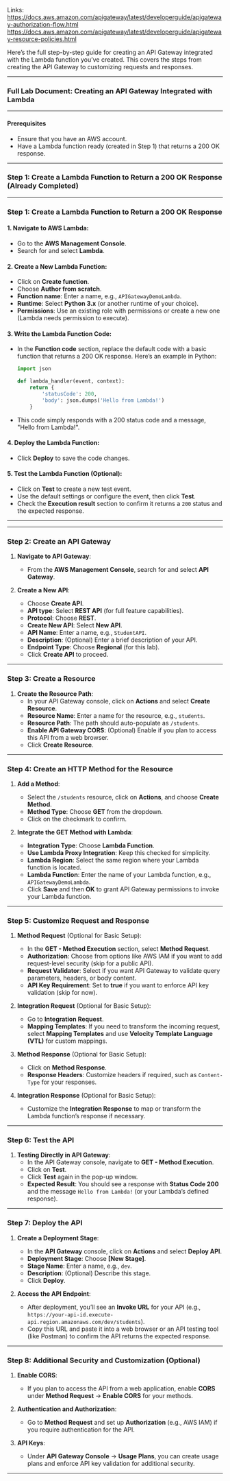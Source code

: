 Links: https://docs.aws.amazon.com/apigateway/latest/developerguide/apigateway-authorization-flow.html
https://docs.aws.amazon.com/apigateway/latest/developerguide/apigateway-resource-policies.html


Here’s the full step-by-step guide for creating an API Gateway integrated with the Lambda function you’ve created. This covers the steps from creating the API Gateway to customizing requests and responses.

---

### Full Lab Document: Creating an API Gateway Integrated with Lambda

---

#### Prerequisites
- Ensure that you have an AWS account.
- Have a Lambda function ready (created in Step 1) that returns a 200 OK response.

---

### Step 1: Create a Lambda Function to Return a 200 OK Response (Already Completed)

---

### Step 1: Create a Lambda Function to Return a 200 OK Response

#### 1. **Navigate to AWS Lambda**:
   - Go to the **AWS Management Console**.
   - Search for and select **Lambda**.

#### 2. **Create a New Lambda Function**:
   - Click on **Create function**.
   - Choose **Author from scratch**.
   - **Function name**: Enter a name, e.g., `APIGatewayDemoLambda`.
   - **Runtime**: Select **Python 3.x** (or another runtime of your choice).
   - **Permissions**: Use an existing role with permissions or create a new one (Lambda needs permission to execute).

#### 3. **Write the Lambda Function Code**:
   - In the **Function code** section, replace the default code with a basic function that returns a 200 OK response. Here’s an example in Python:

     ```python
     import json

     def lambda_handler(event, context):
         return {
             'statusCode': 200,
             'body': json.dumps('Hello from Lambda!')
         }
     ```

   - This code simply responds with a 200 status code and a message, "Hello from Lambda!".

#### 4. **Deploy the Lambda Function**:
   - Click **Deploy** to save the code changes.

#### 5. **Test the Lambda Function** (Optional):
   - Click on **Test** to create a new test event.
   - Use the default settings or configure the event, then click **Test**.
   - Check the **Execution result** section to confirm it returns a `200` status and the expected response.

---



---

### Step 2: Create an API Gateway

1. **Navigate to API Gateway**:
   - From the **AWS Management Console**, search for and select **API Gateway**.

2. **Create a New API**:
   - Choose **Create API**.
   - **API type**: Select **REST API** (for full feature capabilities).
   - **Protocol**: Choose **REST**.
   - **Create New API**: Select **New API**.
   - **API Name**: Enter a name, e.g., `StudentAPI`.
   - **Description**: (Optional) Enter a brief description of your API.
   - **Endpoint Type**: Choose **Regional** (for this lab).
   - Click **Create API** to proceed.

---

### Step 3: Create a Resource

1. **Create the Resource Path**:
   - In your API Gateway console, click on **Actions** and select **Create Resource**.
   - **Resource Name**: Enter a name for the resource, e.g., `students`.
   - **Resource Path**: The path should auto-populate as `/students`.
   - **Enable API Gateway CORS**: (Optional) Enable if you plan to access this API from a web browser.
   - Click **Create Resource**.

---

### Step 4: Create an HTTP Method for the Resource

1. **Add a Method**:
   - Select the `/students` resource, click on **Actions**, and choose **Create Method**.
   - **Method Type**: Choose **GET** from the dropdown.
   - Click on the checkmark to confirm.

2. **Integrate the GET Method with Lambda**:
   - **Integration Type**: Choose **Lambda Function**.
   - **Use Lambda Proxy Integration**: Keep this checked for simplicity.
   - **Lambda Region**: Select the same region where your Lambda function is located.
   - **Lambda Function**: Enter the name of your Lambda function, e.g., `APIGatewayDemoLambda`.
   - Click **Save** and then **OK** to grant API Gateway permissions to invoke your Lambda function.

---

### Step 5: Customize Request and Response

1. **Method Request** (Optional for Basic Setup):
   - In the **GET - Method Execution** section, select **Method Request**.
   - **Authorization**: Choose from options like AWS IAM if you want to add request-level security (skip for a public API).
   - **Request Validator**: Select if you want API Gateway to validate query parameters, headers, or body content.
   - **API Key Requirement**: Set to **true** if you want to enforce API key validation (skip for now).

2. **Integration Request** (Optional for Basic Setup):
   - Go to **Integration Request**.
   - **Mapping Templates**: If you need to transform the incoming request, select **Mapping Templates** and use **Velocity Template Language (VTL)** for custom mappings.

3. **Method Response** (Optional for Basic Setup):
   - Click on **Method Response**.
   - **Response Headers**: Customize headers if required, such as `Content-Type` for your responses.

4. **Integration Response** (Optional for Basic Setup):
   - Customize the **Integration Response** to map or transform the Lambda function’s response if necessary.

---

### Step 6: Test the API

1. **Testing Directly in API Gateway**:
   - In the API Gateway console, navigate to **GET - Method Execution**.
   - Click on **Test**.
   - Click **Test** again in the pop-up window.
   - **Expected Result**: You should see a response with **Status Code 200** and the message `Hello from Lambda!` (or your Lambda’s defined response).

---

### Step 7: Deploy the API

1. **Create a Deployment Stage**:
   - In the **API Gateway** console, click on **Actions** and select **Deploy API**.
   - **Deployment Stage**: Choose **[New Stage]**.
   - **Stage Name**: Enter a name, e.g., `dev`.
   - **Description**: (Optional) Describe this stage.
   - Click **Deploy**.

2. **Access the API Endpoint**:
   - After deployment, you’ll see an **Invoke URL** for your API (e.g., `https://your-api-id.execute-api.region.amazonaws.com/dev/students`).
   - Copy this URL and paste it into a web browser or an API testing tool (like Postman) to confirm the API returns the expected response.

---

### Step 8: Additional Security and Customization (Optional)

1. **Enable CORS**:
   - If you plan to access the API from a web application, enable **CORS** under **Method Request** → **Enable CORS** for your methods.

2. **Authentication and Authorization**:
   - Go to **Method Request** and set up **Authorization** (e.g., AWS IAM) if you require authentication for the API.

3. **API Keys**:
   - Under **API Gateway Console** → **Usage Plans**, you can create usage plans and enforce API key validation for additional security.

---
